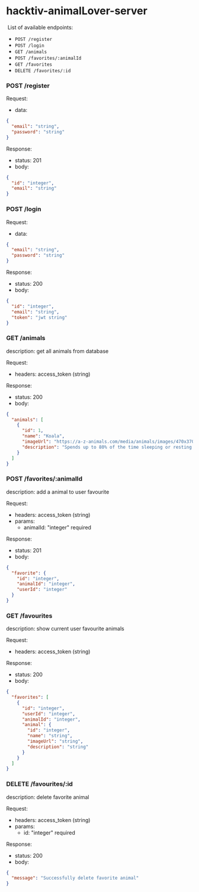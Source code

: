 # hacktiv-animalLover-server

​ List of available endpoints: ​

- `POST /register`
- `POST /login`
- `GET /animals`
- `POST /favorites/:animalId`
- `GET /favorites`
- `DELETE /favorites/:id`

### POST /register

Request:

- data:

```json
{
  "email": "string",
  "password": "string"
}
```

Response:

- status: 201
- body: ​

```json
{
  "id": "integer",
  "email": "string"
}
```

### POST /login

Request:

- data:

```json
{
  "email": "string",
  "password": "string"
}
```

Response:

- status: 200
- body: ​

```json
{
  "id": "integer",
  "email": "string",
  "token": "jwt string"
}
```

### GET /animals

description: get all animals from database

Request:

- headers: access_token (string)

Response:

- status: 200
- body:

```json
{
  "animals": [
    {
      "id": 1,
      "name": "Koala",
      "imageUrl": "https://a-z-animals.com/media/animals/images/470x370/koala9.jpg",
      "description": "Spends up to 80% of the time sleeping or resting!"
    }
  ]
}
```

### POST /favorites/:animalId

description: add a animal to user favourite

Request:

- headers: access_token (string)
- params:
  - animalId: "integer" required

Response:

- status: 201
- body:

```json
{
  "favorite": {
    "id": "integer",
    "animalId": "integer",
    "userId": "integer"
  }
}
```

### GET /favourites

description: show current user favourite animals

Request:

- headers: access_token (string)

Response:

- status: 200
- body:

```json
{
  "favorites": [
    {
      "id": "integer",
      "userId": "integer",
      "animalId": "integer",
      "animal": {
        "id": "integer",
        "name": "string",
        "imageUrl": "string",
        "description": "string"
      }
    }
  ]
}
```

### DELETE /favourites/:id

description: delete favorite animal

Request:

- headers: access_token (string)
- params:
  - id: "integer" required

Response:

- status: 200
- body:

```json
{
  "message": "Successfully delete favorite animal"
}
```

